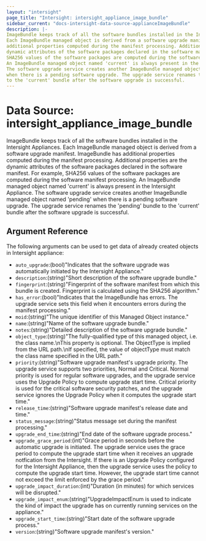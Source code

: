 ```yaml
---
layout: "intersight"
page_title: "Intersight: intersight_appliance_image_bundle"
sidebar_current: "docs-intersight-data-source-applianceImageBundle"
description: |-
ImageBundle keeps track of all the software bundles installed in the Intersight Appliances.
Each ImageBundle managed object is derived from a software upgrade manifest. ImageBundle has
additional properties computed during the manifest processing. Additional properties are the
dynamic attributes of the software packages declared in the software manifest. For example,
SHA256 values of the software packages are computed during the software manifest processing.
An ImageBundle managed object named 'current' is always present in the Intersight Appliance.
The software upgrade service creates another ImageBundle managed object named 'pending'
when there is a pending software upgrade. The upgrade service renames the 'pending' bundle
to the 'current' bundle after the software upgrade is successful.
---
```


# Data Source: intersight_appliance_image_bundle
ImageBundle keeps track of all the software bundles installed in the Intersight Appliances.
Each ImageBundle managed object is derived from a software upgrade manifest. ImageBundle has
additional properties computed during the manifest processing. Additional properties are the
dynamic attributes of the software packages declared in the software manifest. For example,
SHA256 values of the software packages are computed during the software manifest processing.
An ImageBundle managed object named 'current' is always present in the Intersight Appliance.
The software upgrade service creates another ImageBundle managed object named 'pending'
when there is a pending software upgrade. The upgrade service renames the 'pending' bundle
to the 'current' bundle after the software upgrade is successful.
## Argument Reference
The following arguments can be used to get data of already created objects in Intersight appliance:
* `auto_upgrade`:(bool)"Indicates that the software upgrade was automatically initiated by the Intersight Appliance."
* `description`:(string)"Short description of the software upgrade bundle."
* `fingerprint`:(string)"Fingerprint of the software manifest from which this bundle is created. Fingerprint is calculated using the SHA256 algorithm."
* `has_error`:(bool)"Indicates that the ImageBundle has errors. The upgrade service sets this field when it encounters errors during the manifest processing."
* `moid`:(string)"The unique identifier of this Managed Object instance."
* `name`:(string)"Name of the software upgrade bundle."
* `notes`:(string)"Detailed description of the software upgrade bundle."
* `object_type`:(string)"The fully-qualified type of this managed object, i.e. the class name.\nThis property is optional. The ObjectType is implied from the URL path.\nIf specified, the value of objectType must match the class name specified in the URL path."
* `priority`:(string)"Software upgrade manifest's upgrade priority. The upgrade service supports two priorities, Normal and Critical. Normal priority is used for regular software upgrades, and the upgrade service uses the Upgrade Policy to compute upgrade start time. Critical priority is used for the critical software security patches, and the upgrade service ignores the Upgrade Policy when it computes the upgrade start time."
* `release_time`:(string)"Software upgrade manifest's release date and time."
* `status_message`:(string)"Status message set during the manifest processing."
* `upgrade_end_time`:(string)"End date of the software upgrade process."
* `upgrade_grace_period`:(int)"Grace period in seconds before the automatic upgrade is initiated. The upgrade service uses the grace period to compute the upgrade start time when it receives an upgrade notfication from the Intersight. If there is an Upgrade Policy configured for the Intersight Appliance, then the upgrade service uses the policy to compute the upgrade start time. However, the upgrade start time cannot not exceed the limit enforced by the grace period."
* `upgrade_impact_duration`:(int)"Duration (in minutes) for which services will be disrupted."
* `upgrade_impact_enum`:(string)"UpgradeImpactEnum is used to indicate the kind of impact the upgrade has on currently running services on the appliance."
* `upgrade_start_time`:(string)"Start date of the software upgrade process."
* `version`:(string)"Software upgrade manifest's version."
